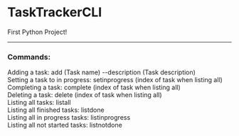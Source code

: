 # TaskTrackerCLI
First Python Project! <hr>
<body>
<div>
    <h3>Commands:</h3>
    </div>
    Adding a task: add (Task name) --description (Task description) <br>
    Setting a task to in progress: setinprogress (index of task when listing all) <br>
    Completing a task: complete (index of task when listing all) <br>
    Deleting a task: delete (index of task when listing all) <br>
    Listing all tasks: listall <br>
    Listing all finished tasks: listdone <br>
    Listing all in progress tasks: listinprogress <br>
    Listing all not started tasks: listnotdone <br>
</body>


